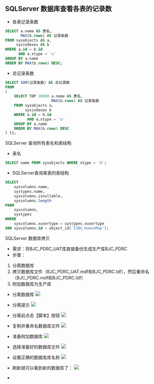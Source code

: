<span id= "20184301">SQLServer 数据库查看各表的记录数</span>
----------

- 各表记录条数

```sql
SELECT a.name AS 表名,
       MAX(b.rows) AS 记录条数
FROM sysobjects AS a,
     sysindexes AS b
WHERE a.id = b.id
      AND a.xtype = 'u'
GROUP BY a.name
ORDER BY MAX(b.rows) DESC;
```
- 总记录条数

```sql
SELECT SUM(记录条数) AS 总记录数
FROM
(
    SELECT TOP 10000 a.name AS 表名,
                     MAX(b.rows) AS 记录条数
    FROM sysobjects a,
         sysindexes b
    WHERE a.id = b.id
          AND a.xtype = 'u'
    GROUP BY a.name
    ORDER BY MAX(b.rows) DESC
) t1;
```

<span id= "20184302">SQLServer 查询所有表名和表结构</span>

- 表名

```sql
SELECT name FROM sysobjects WHERE xtype = 'U';
```


- SQLServer查询某表的表结构

```sql
SELECT
	syscolumns.name,
	systypes.name,
	syscolumns.isnullable,
	syscolumns.length
FROM
	syscolumns,
	systypes
WHERE
	syscolumns.xusertype = systypes.xusertype
AND syscolumns.id = object_id('ISBG_HumanMap');
```

<span id= "20184303">SQLServer 数据库拷贝</span>

- 需求：将BJC_PDRC_UAT库直接备份生成生产库BJC_PDRC
- 步骤：
1. 分离数据库
2. 拷贝数据库文件（BJC_PDRC_UAT.mdf和BJC_PDRC.ldf），然后重命名（BJC_PDRC.mdf和BJC_PDRC.ldf）
3. 附加数据库为生产库

- 分离数据库
![](https://coderdream.github.io/snapshot/sqlserverbackup/sqlserverbackup_0001.png)

- 分离提示
![](https://coderdream.github.io/snapshot/sqlserverbackup/sqlserverbackup_0002.png)

- 分离前点击【脚本】按钮
![](https://coderdream.github.io/snapshot/sqlserverbackup/sqlserverbackup_0003.png)

- 复制并重命名数据库文件
![](https://coderdream.github.io/snapshot/sqlserverbackup/sqlserverbackup_0003.png)

- 准备附加数据库
![](https://coderdream.github.io/snapshot/sqlserverbackup/sqlserverbackup_0004.png)

- 选择准备好的数据库文件
![](https://coderdream.github.io/snapshot/sqlserverbackup/sqlserverbackup_0005.png)

- 设置正确的数据库库名称
![](https://coderdream.github.io/snapshot/sqlserverbackup/sqlserverbackup_0006.png)

- 刷新就可以看到新的数据库了：
![](https://coderdream.github.io/snapshot/sqlserverbackup/sqlserverbackup_0007.png)


- 






